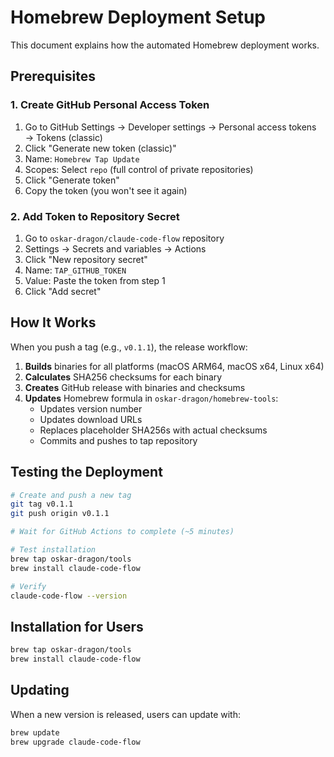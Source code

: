 # Homebrew Deployment Setup

This document explains how the automated Homebrew deployment works.

## Prerequisites

### 1. Create GitHub Personal Access Token

1. Go to GitHub Settings → Developer settings → Personal access tokens → Tokens (classic)
2. Click "Generate new token (classic)"
3. Name: `Homebrew Tap Update`
4. Scopes: Select `repo` (full control of private repositories)
5. Click "Generate token"
6. Copy the token (you won't see it again)

### 2. Add Token to Repository Secret

1. Go to `oskar-dragon/claude-code-flow` repository
2. Settings → Secrets and variables → Actions
3. Click "New repository secret"
4. Name: `TAP_GITHUB_TOKEN`
5. Value: Paste the token from step 1
6. Click "Add secret"

## How It Works

When you push a tag (e.g., `v0.1.1`), the release workflow:

1. **Builds** binaries for all platforms (macOS ARM64, macOS x64, Linux x64)
2. **Calculates** SHA256 checksums for each binary
3. **Creates** GitHub release with binaries and checksums
4. **Updates** Homebrew formula in `oskar-dragon/homebrew-tools`:
   - Updates version number
   - Updates download URLs
   - Replaces placeholder SHA256s with actual checksums
   - Commits and pushes to tap repository

## Testing the Deployment

```bash
# Create and push a new tag
git tag v0.1.1
git push origin v0.1.1

# Wait for GitHub Actions to complete (~5 minutes)

# Test installation
brew tap oskar-dragon/tools
brew install claude-code-flow

# Verify
claude-code-flow --version
```

## Installation for Users

```bash
brew tap oskar-dragon/tools
brew install claude-code-flow
```

## Updating

When a new version is released, users can update with:

```bash
brew update
brew upgrade claude-code-flow
```
